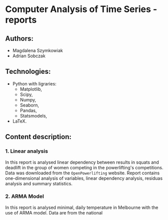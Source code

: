 # Computer Analysis of Time Series - reports

## Authors:
- Magdalena Szymkowiak
- Adrian Sobczak

## Technologies:
- Python with ligraries:
  - Matplotlib,
  - Scipy,
  - Numpy,
  - Seaborn,
  - Pandas,
  - Statsmodels,
- LaTeX.

## Content description:
### 1. Linear analysis
In this report is analysed linear dependency between results in squats and deadlift in the group of women competing in the powerlifting's competitions. Data was downloaded from the `OpenPowerlifting` website. Report contains one-dimensional analysis of variables, linear dependency analysis, residuas analysis and summary statistics.
### 2. ARMA Model
In this report is analysed minimal, daily temperature in Melbourne with the use of ARMA model. Data are from the national
